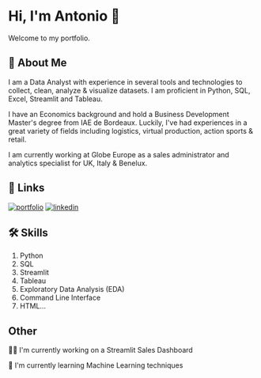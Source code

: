 
# Hi, I'm Antonio 👋

Welcome to my portfolio.
## 🚀 About Me
I am a Data Analyst with experience in several tools and technologies to collect, clean, analyze & visualize datasets. I am proficient in Python, SQL, Excel, Streamlit and Tableau. 

I have an Economics background and hold a Business Development Master's degree from IAE de Bordeaux. Luckily, I've had experiences in a great variety of fields including logistics, virtual production, action sports & retail. 

I am currently working at Globe Europe as a sales administrator and analytics specialist for  UK, Italy & Benelux. 




 

## 🔗 Links
[![portfolio](https://img.shields.io/badge/my_portfolio-000?style=for-the-badge&logo=ko-fi&logoColor=white)](https://katherineoelsner.com/)
[![linkedin](https://img.shields.io/badge/linkedin-0A66C2?style=for-the-badge&logo=linkedin&logoColor=white)](https://www.linkedin.com/in/antonio-lacayo)



## 🛠 Skills
1. Python
2. SQL
3. Streamlit
4. Tableau
5. Exploratory Data Analysis (EDA)
6. Command Line Interface
7. HTML...
    
## Other 
👩‍💻 I'm currently working on a Streamlit Sales Dashboard

🧠 I'm currently learning Machine Learning techniques



